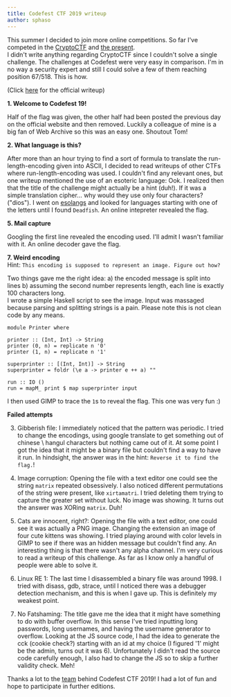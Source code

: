 ```yaml
---
title: Codefest CTF 2019 writeup
author: sphaso
---
```


This summer I decided to join more online competitions. So far I've competed in the [CryptoCTF](https://cryp.toc.tf/) and [the present](https://codefest.tech/).    
I didn't write anything regarding CryptoCTF since I couldn't solve a single challenge. The challenges at Codefest were very easy in comparison. I'm in no way a security expert and still I could solve a few of them reaching position 67/518. This is how.    

(Click [here](https://medium.com/bugbountywriteup/codefest19-ctf-writeups-a8f4e9b45d1) for the official writeup)

__1. Welcome to Codefest 19!__    

Half of the flag was given, the other half had been posted the previous day on the official website and then removed. Luckily a colleague of mine is a big fan of Web Archive so this was an easy one. Shoutout Tom!    

__2. What language is this?__    

After more than an hour trying to find a sort of formula to translate the run-length-encoding given into ASCII, I decided to read writeups of other CTFs where run-length-encoding was used. I couldn't find any relevant ones, but one writeup mentioned the use of an esoteric language: Ook. I realized then that the title of the challenge might actually be a hint (duh!). If it was a simple translation cipher... why would they use only four characters? ("dios"). I went on [esolangs](https://esolangs.org/wiki/Main_Page) and looked for languages starting with one of the letters until I found `Deadfish`. An online intepreter revealed the flag.    

__5. Mail capture__    

Googling the first line revealed the encoding used. I'll admit I wasn't familiar with it. An online decoder gave the flag.    

__7. Weird encoding__    
Hint: `This encoding is supposed to represent an image. Figure out how?`    

Two things gave me the right idea: a) the encoded message is split into lines b) assuming the second number represents length, each line is exactly 100 characters long.    
I wrote a simple Haskell script to see the image. Input was massaged because parsing and splitting strings is a pain. Please note this is not clean code by any means.    

```
module Printer where

printer :: (Int, Int) -> String
printer (0, n) = replicate n '0'
printer (1, n) = replicate n '1'

superprinter :: [(Int, Int)] -> String
superprinter = foldr (\e a -> printer e ++ a) ""

run :: IO ()
run = mapM_ print $ map superprinter input
```

I then used GIMP to trace the `1`s to reveal the flag. This one was very fun :)

__Failed attempts__

3. Gibberish file: I immediately noticed that the pattern was periodic. I tried to change the encodings, using google translate to get something out of chinese \ hangul characters but nothing came out of it. At some point I got the idea that it might be a binary file but couldn't find a way to have it run. In hindsight, the answer was in the hint: `Reverse it to find the flag.`!    

4. Image corruption: Opening the file with a text editor one could see the string `matrix` repeated obsessively. I also noticed different permutations of the string were present, like `xirtamatri`. I tried deleting them trying to capture the greater set without luck. No image was showing. It turns out the answer was XORing `matrix`. Duh!    

6. Cats are innocent, right?: Opening the file with a text editor, one could see it was actually a PNG image. Changing the extension an image of four cute kittens was showing. I tried playing around with color levels in GIMP to see if there was an hidden message but couldn't find any. An interesting thing is that there wasn't any alpha channel. I'm very curious to read a writeup of this challenge. As far as I know only a handful of people were able to solve it.    

8. Linux RE 1: The last time I disassembled a binary file was around 1998. I tried with disass, gdb, strace, until I noticed there was a debugger detection mechanism, and this is when I gave up. This is definitely my weakest point.    

10. No Fatshaming: The title gave me the idea that it might have something to do with buffer overflow. In this sense I've tried inputting long passwords, long usernames, and having the username generator to overflow. Looking at the JS source code, I had the idea to generate the cck (cookie check?) starting with an id at my choice (I figured '1' might be the admin, turns out it was 6). Unfortunately I didn't read the source code carefully enough, I also had to change the JS so to skip a further validity check. Meh!    

Thanks a lot to the [team](https://codefest.tech/team) behind Codefest CTF 2019! I had a lot of fun and hope to participate in further editions.
